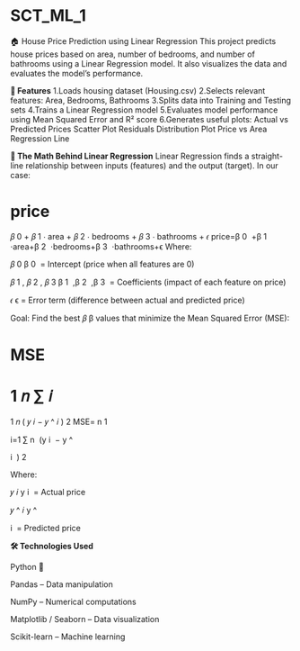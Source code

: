 # SCT_ML_1
🏠 House Price Prediction using Linear Regression
This project predicts house prices based on area, number of bedrooms, and number of bathrooms using a Linear Regression model. It also visualizes the data and evaluates the model’s performance.

**📌 Features**
1.Loads housing dataset (Housing.csv)
2.Selects relevant features: Area, Bedrooms, Bathrooms
3.Splits data into Training and Testing sets
4.Trains a Linear Regression model
5.Evaluates model performance using Mean Squared Error and R² score
6.Generates useful plots:
Actual vs Predicted Prices Scatter Plot
Residuals Distribution Plot
Price vs Area Regression Line

**📐 The Math Behind Linear Regression**
Linear Regression finds a straight-line relationship between inputs (features) and the output (target).
In our case:



price
=
𝛽
0
+
𝛽
1
⋅
area
+
𝛽
2
⋅
bedrooms
+
𝛽
3
⋅
bathrooms
+
𝜖
price=β 
0
​
 +β 
1
​
 ⋅area+β 
2
​
 ⋅bedrooms+β 
3
​
 ⋅bathrooms+ϵ
Where:

𝛽
0
β 
0
​
  = Intercept (price when all features are 0)

𝛽
1
,
𝛽
2
,
𝛽
3
β 
1
​
 ,β 
2
​
 ,β 
3
​
  = Coefficients (impact of each feature on price)

𝜖
ϵ = Error term (difference between actual and predicted price)

Goal: Find the best 
𝛽
β values that minimize the Mean Squared Error (MSE):

MSE
=
1
𝑛
∑
𝑖
=
1
𝑛
(
𝑦
𝑖
−
𝑦
^
𝑖
)
2
MSE= 
n
1
​
  
i=1
∑
n
​
 (y 
i
​
 − 
y
^
​
  
i
​
 ) 
2
 
Where:

𝑦
𝑖
y 
i
​
  = Actual price

𝑦
^
𝑖
y
^
​
  
i
​
  = Predicted price

**🛠 Technologies Used**

Python 🐍

Pandas – Data manipulation

NumPy – Numerical computations

Matplotlib / Seaborn – Data visualization

Scikit-learn – Machine learning
